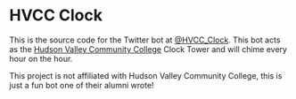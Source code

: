 # HVCC Clock

This is the source code for the Twitter bot at [@HVCC_Clock](https://twitter.com/HVCC_Clock).  This bot acts as the [Hudson Valley Community College](https://www.hvcc.edu/) Clock Tower and will chime every hour on the hour.

This project is not affiliated with Hudson Valley Community College, this is just a fun bot one of their alumni wrote!
